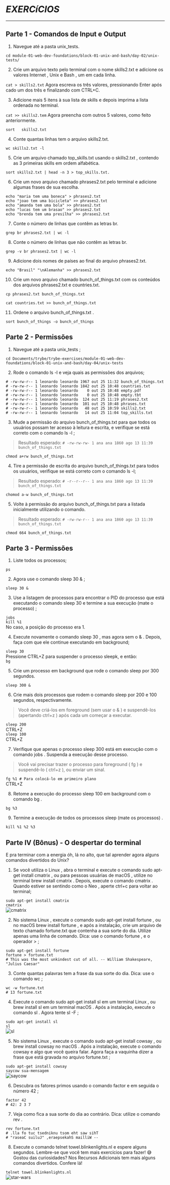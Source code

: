 # *EXERCíCIOS*

----

## **Parte 1 - Comandos de Input e Output**

1. Navegue até a pasta unix_tests.

`cd module-01-web-dev-foundations/block-01-unix-and-bash/day-02/unix-tests/`

2. Crie um arquivo texto pelo terminal com o nome skills2.txt e adicione os valores Internet , Unix e Bash , um em cada linha.

`cat > skills2.txt` Agora escreva os três valores, pressionando Enter após cado um dos três e finalizando com CTRL+C.

3. Adicione mais 5 itens à sua lista de skills e depois imprima a lista ordenada no terminal.

`cat >> skills2.tem` Agora preencha com outros 5 valores, como feito anteriormente.

`sort	skills2.txt`

4. Conte quantas linhas tem o arquivo skills2.txt.

`wc skills2.txt -l`

5. Crie um arquivo chamado top_skills.txt usando o skills2.txt , contendo as 3 primeiras skills em ordem alfabética.

`sort skills2.txt | head -n 3 > top_skills.txt.`

6. Crie um novo arquivo chamado phrases2.txt pelo terminal e adicione algumas frases de sua escolha.

`echo "maria tem uma boneca" > phrases2.txt`</br>
`echo "joao tem uma bicicleta" >> phrases2.txt`</br>
`echo "amanda tem uma bola" >> phrases2.txt`</br>
`echo "lucas tem um brasao" >> phrases2.txt`</br>
`echo "brenda tem uma presilha" >> phrases2.txt`</br>

7. Conte o número de linhas que contêm as letras br.

`grep br phrases2.txt | wc -l`

8. Conte o número de linhas que não contêm as letras br.

`grep -v br phrases2.txt | wc -l`

9. Adicione dois nomes de países ao final do arquivo phrases2.txt.

`echo "Brasil" "\nAlemanha" >> phrases2.txt`

10. Crie um novo arquivo chamado bunch_of_things.txt com os conteúdos dos arquivos phrases2.txt e countries.txt.

`cp phrases2.txt bunch_of_things.txt`

`cat countries.txt >> bunch_of_things.txt`

11. Ordene o arquivo bunch_of_things.txt .

`sort bunch_of_things -o bunch_of_things`

## Parte 2 - Permissões

1. Navegue até a pasta unix_tests ;

`cd Documents/trybe/trybe-exercises/module-01-web-dev-foundations/block-01-unix-and-bash/day-04/unix-tests`

2. Rode o comando ls -l e veja quais as permissões dos arquivos;

`# -rw-rw-r-- 1 leonardo leonardo 1967 out 25 11:32 bunch_of_things.txt`</br>
`# -rw-rw-r-- 1 leonardo leonardo 1842 out 25 10:48 countries.txt`</br>
`# -rw-rw-r-- 1 leonardo leonardo    0 out 25 10:48 empty.pdf`</br>
`# -rw-rw-r-- 1 leonardo leonardo    0 out 25 10:48 empty.tbt`</br>
`# -rw-rw-r-- 1 leonardo leonardo  124 out 25 11:19 phrases2.txt`</br>
`# -rw-rw-r-- 1 leonardo leonardo  101 out 25 10:48 phrases.txt`</br>
`# -rw-rw-r-- 1 leonardo leonardo   48 out 25 10:59 skills2.txt`</br>
`# -rw-rw-r-- 1 leonardo leonardo   14 out 25 11:04 top_skills.txt`</br>

3. Mude a permissão do arquivo bunch_of_things.txt para que todos os usuários possam ter acesso à leitura e escrita, e verifique se está correto com o comando ls -l ;
> Resultado esperado:
`# -rw-rw-rw- 1 ana ana 1860 ago 13 11:39 bunch_of_things.txt`

`chmod a+rw bunch_of_things.txt`

4. Tire a permissão de escrita do arquivo bunch_of_things.txt para todos os usuários, verifique se está correto com o comando ls -l;
> Resultado esperado: 
`# -r--r--r-- 1 ana ana 1860 ago 13 11:39 bunch_of_things.txt`

`chomod a-w bunch_of_things.txt`

5. Volte à permissão do arquivo bunch_of_things.txt para a listada inicialmente utilizando o comando.
> Resultado esperado: 
`# -rw-rw-r-- 1 ana ana 1860 ago 13 11:39 bunch_of_things.txt`

`chmod 664 bunch_of_things.txt`

## Parte 3 - Permissões

1. Liste todos os processos;

`ps`

2. Agora use o comando sleep 30 & ;

`sleep 30 &`

3. Use a listagem de processos para encontrar o PID do processo que está executando o comando sleep 30 e termine a sua execução (mate o processo) ;

`jobs`</br>
`kill %1`</br>
No caso, a posição do processo era 1.

4. Execute novamente o comando sleep 30 , mas agora sem o & . Depois, faça com que ele continue executando em background;

`sleep 30`</br>
Pressione CTRL+Z para suspender o processo sleepk, e então:</br>
`bg`

5. Crie um processo em background que rode o comando sleep por 300 segundos.

`sleep 300 &`

6. Crie mais dois processos que rodem o comando sleep por 200 e 100 segundos, respectivamente.
> Você deve criá-los em foreground (sem usar o & ) e suspendê-los (apertando ctrl+z ) após cada um começar a executar.

`sleep 200`</br>
CTRL+Z</br>
`sleep 100`</br>
CTRL+Z

7. Verifique que apenas o processo sleep 300 está em execução com o comando jobs . Suspenda a execução desse processo.
> Você vai precisar trazer o processo para foreground ( fg ) e suspendê-lo ( ctrl+z ), ou enviar um sinal.

`fg %1 # Para colocá-lo em primeiro plano`</br>
CTRL+Z

8. Retome a execução do processo sleep 100 em background com o comando bg .

`bg %3`

9. Termine a execução de todos os processos sleep (mate os processos) .

`kill %1 %2 %3`

##  Parte IV (Bônus) - O despertar do terminal

E pra terminar com a energia óh, lá no alto, que tal aprender agora alguns comandos divertidos do Unix?

1. Se você utiliza o Linux , abra o terminal e execute o comando sudo apt-get install cmatrix , ou para pessoas usuárias de macOS , utilize no terminal brew install cmatrix . Depois, execute o comando cmatrix . Quando estiver se sentindo como o Neo , aperte ctrl+c para voltar ao terminal;

`sudo apt-get install cmatrix`</br>
`cmatrix`</br>
![cmatrix](https://www.linux.com/images/stories/55137/matrix.png)

2. No sistema Linux , execute o comando sudo apt-get install fortune , ou no macOS brew install fortune , e após a instalação, crie um arquivo de texto chamado fortune.txt que contenha a sua sorte do dia. Utilize apenas uma linha de comando. Dica: use o comando fortune , e o operador > ;

`sudo apt-get install fortune`</br>
`fortune > fortune.txt`</br>
`# This was the most unkindest cut of all. -- William Shakespeare, "Julius Caesar"`

3. Conte quantas palavras tem a frase da sua sorte do dia. Dica: use o comando wc ;

`wc -w fortune.txt`</br>
`# 13 fortune.txt`

4. Execute o comando sudo apt-get install sl em um terminal Linux , ou brew install sl em um terminal macOS . Após a instalação, execute o comando sl . Agora tente sl -F ;

`sudo apt-get install sl`</br>
`sl`</br>
![sl](https://www.cyberciti.biz/media/new/tips/2011/05/sl_command_steam_locomotive.png)

5. No sistema Linux , execute o comando sudo apt-get install cowsay , ou brew install cowsay no macOS . Após a instalação, execute o comando cowsay e algo que você queira falar. Agora faça a vaquinha dizer a frase que está gravada no arquivo fortune.txt ;

`sudo apt-get install cowsay`</br>
`saycow sua-mensagem`</br>
![saycow](http://www.linuxjournal.com/files/linuxjournal.com/ufiles/imagecache/large-550px-centered/u1002061/11742cowsayf1.png)

6. Descubra os fatores primos usando o comando factor e em seguida o número 42 ;

`factor 42`</br>
`# 42: 2 3 7`

7. Veja como fica a sua sorte do dia ao contrário. Dica: utilize o comando rev .

`rev fortune.txt`</br>
`# .lla fo tuc tsedniknu tsom eht saw sihT`</br>
`# "raseaC suiluJ" ,eraepsekahS mailliW --`

8. Execute o comando telnet towel.blinkenlights.nl e espere alguns segundos. Lembre-se que você tem mais exercícios para fazer! 😅
Gostou das curiosidades? Nos Recursos Adicionais tem mais alguns comandos divertidos. Confere lá!

`telnet towel.blinkenlights.nl`</br>
![star-wars](https://storage.googleapis.com/cdn.thenewstack.io/media/2018/03/4d780610-screenshot-from-star-asciimation-wars.png)
